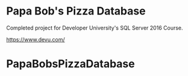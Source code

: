 # Papa Bob's Pizza Database

Completed project for Developer University's SQL Server 2016 Course.

https://www.devu.com/
# PapaBobsPizzaDatabase
